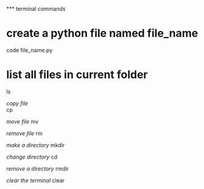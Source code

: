 *** terminal commands

# create a python file named file_name
  code file_name.py 

# list all files in current folder
ls 

*copy file*  
cp

*move file*
mv

*remove file*
rm

*make a directory*
mkdir

*change directory*
cd

*remove a directory*
rmdir

*clear the terminal*
clear
